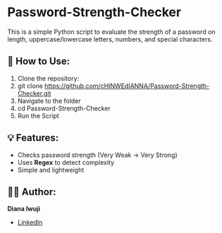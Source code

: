 # Password-Strength-Checker

This is a simple Python script to evaluate the strength of a password on length, uppercase/lowercase letters, numbers, and special characters.
## 🚀 How to Use:
1. Clone the repository:
2. git clone https://github.com/cHINWEdIANNA/Password-Strength-Checker.git
3. Navigate to the folder
4. cd Password-Strength-Checker
5. Run the Script
   
## 💡 Features:
- Checks password strength (Very Weak → Very Strong)
- Uses **Regex** to detect complexity
- Simple and lightweight

## 👩‍💻 Author:
**Diana Iwuji**  
- [LinkedIn](https://www.linkedin.com/in/chinwedu-iwuji/)
